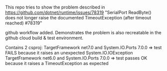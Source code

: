 This repo tries to show the problem described in https://github.com/dotnet/runtime/issues/78319
"SerialPort ReadByte() does not longer raise the documented TimeoutException (after timeout reached) #78319"

github workflow added. Demonstrates the problem is also recreatable in the github cloud build & test environment.

Contains 2 csproj:
TargetFramework net7.0 and System.IO.Ports 7.0.0  => test FAILS because it raises an unexpected System.IO.IOException
TargetFramework net6.0 and System.IO.Ports 7.0.0  => test passes OK because it raises a TimeoutException as expected
